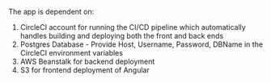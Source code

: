 The app is dependent on:

1. CircleCI account for running the CI/CD pipeline which automatically handles building and deploying both the front and back ends
2. Postgres Database - Provide Host, Username, Password, DBName in the CircleCI environment variables
3. AWS Beanstalk for backend deployment
4. S3 for frontend deployment of Angular
